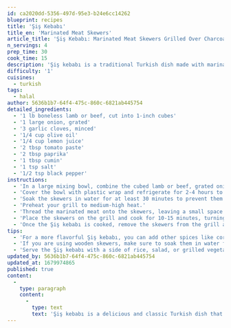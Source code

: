 ```yaml
---
id: ca2020dd-5356-497d-95e3-b24e6cc14262
blueprint: recipes
title: 'Şiş Kebabı'
title_en: 'Marinated Meat Skewers'
article_title: 'Şiş Kebabı: Marinated Meat Skewers Grilled Over Charcoal'
n_servings: 4
prep_time: 30
cook_time: 15
description: 'Şiş kebabı is a traditional Turkish dish made with marinated meat that is skewered and grilled to perfection. It is typically served with rice or a salad, and is a great option for a family dinner or a summer BBQ. Follow our easy recipe for making Şiş kebabı at home.'
difficulty: '1'
cuisines:
  - turkish
tags:
  - halal
author: 5636b1b7-64f4-475c-860c-6821ab445754
detailed_ingredients:
  - '1 lb boneless lamb or beef, cut into 1-inch cubes'
  - '1 large onion, grated'
  - '3 garlic cloves, minced'
  - '1/4 cup olive oil'
  - '1/4 cup lemon juice'
  - '2 tbsp tomato paste'
  - '2 tbsp paprika'
  - '1 tbsp cumin'
  - '1 tsp salt'
  - '1/2 tsp black pepper'
instructions:
  - 'In a large mixing bowl, combine the cubed lamb or beef, grated onion, minced garlic, olive oil, lemon juice, tomato paste, paprika, cumin, salt, and black pepper. Mix well until all the ingredients are evenly distributed.'
  - 'Cover the bowl with plastic wrap and refrigerate for 2-4 hours to marinate the meat.'
  - 'Soak the skewers in water for at least 30 minutes to prevent them from burning on the grill.'
  - 'Preheat your grill to medium-high heat.'
  - 'Thread the marinated meat onto the skewers, leaving a small space between each piece of meat.'
  - 'Place the skewers on the grill and cook for 10-15 minutes, turning them occasionally, until the meat is cooked through and has a nice char on the outside.'
  - 'Once the Şiş kebabı is cooked, remove the skewers from the grill and let them rest for a few minutes before serving.'
tips:
  - 'For a more flavorful Şiş kebabı, you can add other spices like coriander, cinnamon, or allspice to the marinade.'
  - 'If you are using wooden skewers, make sure to soak them in water for at least 30 minutes to prevent them from burning on the grill.'
  - 'Serve the Şiş kebabı with a side of rice, salad, or grilled vegetables for a complete meal.'
updated_by: 5636b1b7-64f4-475c-860c-6821ab445754
updated_at: 1679974865
published: true
content:
  -
    type: paragraph
    content:
      -
        type: text
        text: 'Şiş kebabı is a delicious and classic Turkish dish that is perfect for a family dinner or a summer BBQ. With a few simple ingredients and some basic cooking skills, you can create a flavorful and satisfying meal that everyone will love. Experiment with the spices and marinade to find your perfect Şiş kebabı recipe. Enjoy!'
---
```

